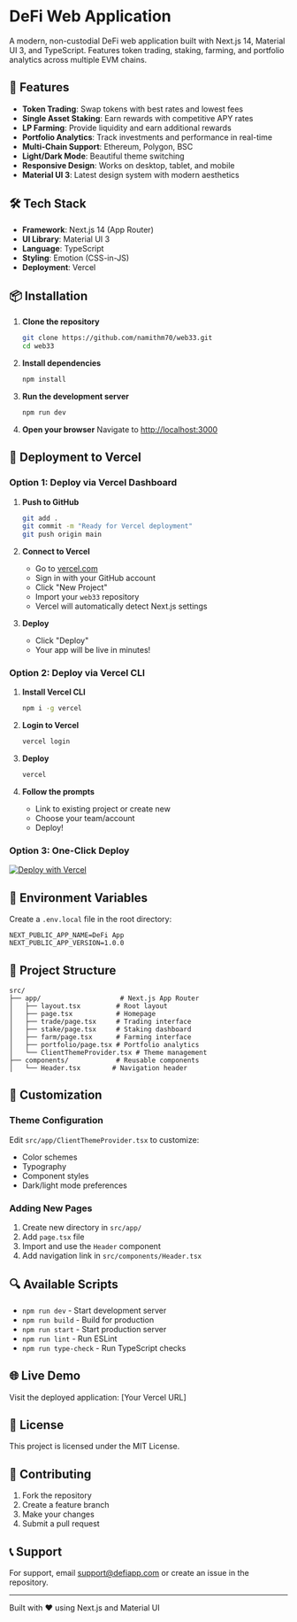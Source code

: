 # DeFi Web Application

A modern, non-custodial DeFi web application built with Next.js 14, Material UI 3, and TypeScript. Features token trading, staking, farming, and portfolio analytics across multiple EVM chains.

## 🚀 Features

- **Token Trading**: Swap tokens with best rates and lowest fees
- **Single Asset Staking**: Earn rewards with competitive APY rates
- **LP Farming**: Provide liquidity and earn additional rewards
- **Portfolio Analytics**: Track investments and performance in real-time
- **Multi-Chain Support**: Ethereum, Polygon, BSC
- **Light/Dark Mode**: Beautiful theme switching
- **Responsive Design**: Works on desktop, tablet, and mobile
- **Material UI 3**: Latest design system with modern aesthetics

## 🛠️ Tech Stack

- **Framework**: Next.js 14 (App Router)
- **UI Library**: Material UI 3
- **Language**: TypeScript
- **Styling**: Emotion (CSS-in-JS)
- **Deployment**: Vercel

## 📦 Installation

1. **Clone the repository**
   ```bash
   git clone https://github.com/namithm70/web33.git
   cd web33
   ```

2. **Install dependencies**
   ```bash
   npm install
   ```

3. **Run the development server**
   ```bash
   npm run dev
   ```

4. **Open your browser**
   Navigate to [http://localhost:3000](http://localhost:3000)

## 🚀 Deployment to Vercel

### Option 1: Deploy via Vercel Dashboard

1. **Push to GitHub**
   ```bash
   git add .
   git commit -m "Ready for Vercel deployment"
   git push origin main
   ```

2. **Connect to Vercel**
   - Go to [vercel.com](https://vercel.com)
   - Sign in with your GitHub account
   - Click "New Project"
   - Import your `web33` repository
   - Vercel will automatically detect Next.js settings

3. **Deploy**
   - Click "Deploy"
   - Your app will be live in minutes!

### Option 2: Deploy via Vercel CLI

1. **Install Vercel CLI**
   ```bash
   npm i -g vercel
   ```

2. **Login to Vercel**
   ```bash
   vercel login
   ```

3. **Deploy**
   ```bash
   vercel
   ```

4. **Follow the prompts**
   - Link to existing project or create new
   - Choose your team/account
   - Deploy!

### Option 3: One-Click Deploy

[![Deploy with Vercel](https://vercel.com/button)](https://vercel.com/new/clone?repository-url=https://github.com/namithm70/web33)

## 🔧 Environment Variables

Create a `.env.local` file in the root directory:

```env
NEXT_PUBLIC_APP_NAME=DeFi App
NEXT_PUBLIC_APP_VERSION=1.0.0
```

## 📁 Project Structure

```
src/
├── app/                    # Next.js App Router
│   ├── layout.tsx         # Root layout
│   ├── page.tsx           # Homepage
│   ├── trade/page.tsx     # Trading interface
│   ├── stake/page.tsx     # Staking dashboard
│   ├── farm/page.tsx      # Farming interface
│   ├── portfolio/page.tsx # Portfolio analytics
│   └── ClientThemeProvider.tsx # Theme management
├── components/            # Reusable components
│   └── Header.tsx        # Navigation header
```

## 🎨 Customization

### Theme Configuration
Edit `src/app/ClientThemeProvider.tsx` to customize:
- Color schemes
- Typography
- Component styles
- Dark/light mode preferences

### Adding New Pages
1. Create new directory in `src/app/`
2. Add `page.tsx` file
3. Import and use the `Header` component
4. Add navigation link in `src/components/Header.tsx`

## 🔍 Available Scripts

- `npm run dev` - Start development server
- `npm run build` - Build for production
- `npm run start` - Start production server
- `npm run lint` - Run ESLint
- `npm run type-check` - Run TypeScript checks

## 🌐 Live Demo

Visit the deployed application: [Your Vercel URL]

## 📝 License

This project is licensed under the MIT License.

## 🤝 Contributing

1. Fork the repository
2. Create a feature branch
3. Make your changes
4. Submit a pull request

## 📞 Support

For support, email support@defiapp.com or create an issue in the repository.

---

Built with ❤️ using Next.js and Material UI
